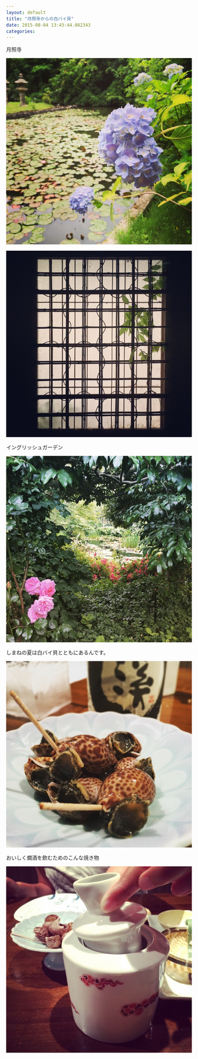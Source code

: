 ```yaml
---
layout: default
title: "月照寺からの白バイ貝"
date: 2015-08-04 13:43:44.082343
categories: 
---
```


月照寺

![月照寺](/assets/images/201506/11376543_1000452299964865_1517756340_n.jpg)

![](/assets/images/201506/11356805_1608689736077595_1437723696_n.jpg)

イングリッシュガーデン

![イングリッシュガーデン](/assets/images/201506/11235882_857159347703342_1977509794_n.jpg)

しまねの夏は白バイ貝とともにあるんです。

![白バイ貝](/assets/images/201506/11376478_1681171452111547_1959249487_n.jpg)

おいしく燗酒を飲むためのこんな焼き物

![おいしく燗酒を飲むためのこんな焼き物](/assets/images/201506/11410393_914191575306488_1273395923_n.jpg)


